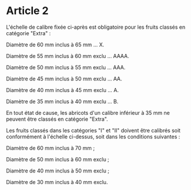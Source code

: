 # Article 2

L'échelle de calibre fixée ci-après est obligatoire pour les fruits classés en catégorie "Extra" :

Diamètre de 60 mm inclus à 65 mm ... X.

Diamètre de 55 mm inclus à 60 mm exclu ... AAAA.

Diamètre de 50 mm inclus à 55 mm exclu ... AAA.

Diamètre de 45 mm inclus à 50 mm exclu ... AA.

Diamètre de 40 mm inclus à 45 mm exclu ... A.

Diamètre de 35 mm inclus à 40 mm exclu ... B.

En tout état de cause, les abricots d'un calibre inférieur à 35 mm ne peuvent être classés en catégorie "Extra".

Les fruits classés dans les catégories "I" et "II" doivent être calibrés soit conformément à l'échelle ci-dessus, soit dans les conditions suivantes :

Diamètre de 60 mm inclus à 70 mm ;

Diamètre de 50 mm inclus à 60 mm exclu ;

Diamètre de 40 mm inclus à 50 mm exclu ;

Diamètre de 30 mm inclus à 40 mm exclu.
